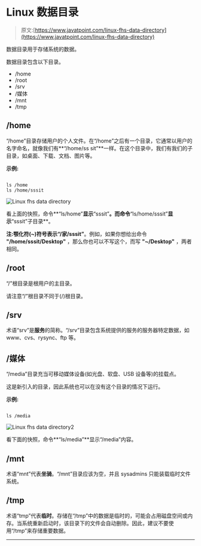 # Linux 数据目录

> 原文:[https://www.javatpoint.com/linux-fhs-data-directory](https://www.javatpoint.com/linux-fhs-data-directory)

数据目录用于存储系统的数据。

数据目录包含以下目录。

*   /home
*   /root
*   /srv
*   /媒体
*   /mnt
*   /tmp

## /home

“/home”目录存储用户的个人文件。在“/home”之后有一个目录，它通常以用户的名字命名，就像我们有**“/home/ss sit”**一样。在这个目录中，我们有我们的子目录，如桌面、下载、文档、图片等。

**示例:**

```

ls /home
ls /home/sssit

```

![Linux fhs data directory](../Images/538aee18d51e87d4f4dcf3dc3db1924c.png)

看上面的快照，命令**“ls/home”**显示**“sssit”**。而命令**“ls/home/sssit”**显示**“sssit”子目录**。

**注:**颚化符(~)符号表示**“/家/sssit”**。例如，如果你想给出命令 **"/home/sssit/Desktop"** ，那么你也可以不写这个，而写 **"~/Desktop"** ，两者相同。

## /root

“/”根目录是根用户的主目录。

请注意“/”根目录不同于(/)根目录。

## /srv

术语“srv”是**服务**的简称。“/srv”目录包含系统提供的服务的服务器特定数据，如 www、cvs、rysync、ftp 等。

## /媒体

“/media”目录充当可移动媒体设备(如光盘、软盘、USB 设备等)的挂载点。

这是新引入的目录，因此系统也可以在没有这个目录的情况下运行。

**示例:**

```

ls /media

```

![Linux fhs data directory2](../Images/024f180091b7f6182a709039726882b4.png)

看下面的快照，命令**“ls/media”**显示“/media”内容。

## /mnt

术语“mnt”代表**坐骑**。“/mnt”目录应该为空，并且 sysadmins 只能装载临时文件系统。

## /tmp

术语“tmp”代表**临时**。存储在“/tmp”中的数据是临时的，可能会占用磁盘空间或内存。当系统重新启动时，该目录下的文件会自动删除。因此，建议不要使用“/tmp”来存储重要数据。

* * *